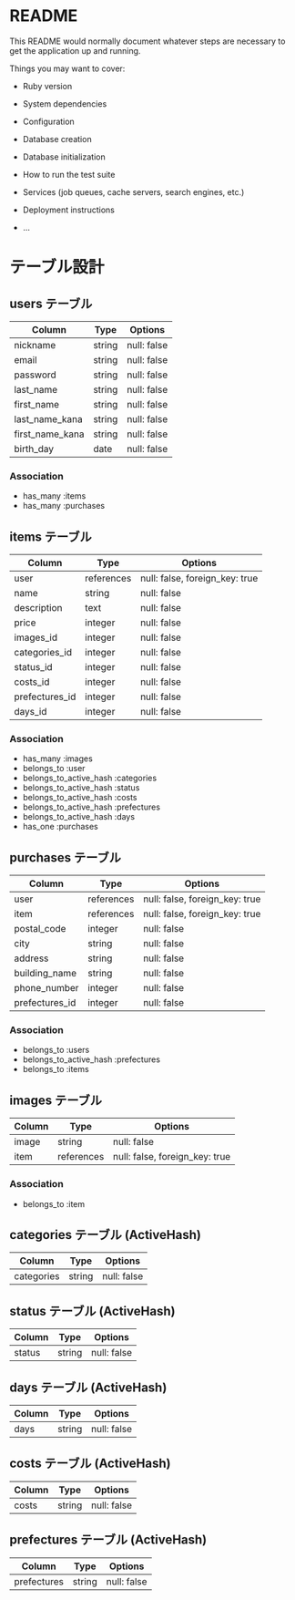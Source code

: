 # README

This README would normally document whatever steps are necessary to get the
application up and running.

Things you may want to cover:

* Ruby version

* System dependencies

* Configuration

* Database creation

* Database initialization

* How to run the test suite

* Services (job queues, cache servers, search engines, etc.)

* Deployment instructions

* ...

# テーブル設計

## users テーブル

| Column          | Type   | Options     |
| --------------- | ------ | ----------- |
| nickname        | string | null: false |
| email           | string | null: false |
| password        | string | null: false |
| last_name       | string | null: false |
| first_name      | string | null: false |
| last_name_kana  | string | null: false |
| first_name_kana | string | null: false |
| birth_day       | date   | null: false |

### Association

- has_many :items
- has_many :purchases

## items テーブル

| Column          | Type       | Options                        |
| --------------- | ---------- | ------------------------------ |
| user            | references | null: false, foreign_key: true |
| name            | string     | null: false                    |
| description     | text       | null: false                    |
| price           | integer    | null: false                    |
| images_id       | integer    | null: false                    |
| categories_id   | integer    | null: false                    |
| status_id       | integer    | null: false                    |
| costs_id        | integer    | null: false                    |
| prefectures_id  | integer    | null: false                    |
| days_id         | integer    | null: false                    |

### Association

- has_many :images
- belongs_to :user
- belongs_to_active_hash :categories
- belongs_to_active_hash :status
- belongs_to_active_hash :costs
- belongs_to_active_hash :prefectures
- belongs_to_active_hash :days
- has_one :purchases

## purchases テーブル

| Column          | Type       | Options                        |
| --------------- | ---------- | ------------------------------ |
| user            | references | null: false, foreign_key: true |
| item            | references | null: false, foreign_key: true |
| postal_code     | integer    | null: false                    |
| city            | string     | null: false                    |
| address         | string     | null: false                    |
| building_name   | string     | null: false                    |
| phone_number    | integer    | null: false                    |
| prefectures_id  | integer    | null: false                    |

### Association

- belongs_to :users
- belongs_to_active_hash :prefectures
- belongs_to :items

## images テーブル

| Column          | Type       | Options                        |
| --------------- | ---------- | ------------------------------ |
| image           | string     | null: false                    |
| item            | references | null: false, foreign_key: true |

### Association

- belongs_to :item

## categories テーブル (ActiveHash)

| Column          | Type   | Options     |
| --------------- | ------ | ----------- |
| categories      | string | null: false |

## status テーブル (ActiveHash)

| Column          | Type   | Options     |
| --------------- | ------ | ----------- |
| status          | string | null: false |

## days テーブル (ActiveHash)

| Column          | Type   | Options     |
| --------------- | ------ | ----------- |
| days            | string | null: false |

## costs テーブル (ActiveHash)

| Column          | Type   | Options     |
| --------------- | ------ | ----------- |
| costs           | string | null: false |

## prefectures テーブル (ActiveHash)

| Column          | Type   | Options     |
| --------------- | ------ | ----------- |
| prefectures     | string | null: false |

